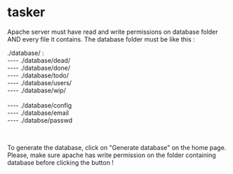 # tasker

<p>Apache server must have read and write permissions on database folder AND every file it contains.
The database folder must be like this :</p>

<p>./database/ :<br/>
---- ./database/dead/<br/>
---- ./database/done/<br/>
---- ./database/todo/<br/>
---- ./database/users/<br/>
---- ./database/wip/<br/>
<br/>
---- ./database/config<br/>
---- ./database/email<br/>
---- ./databse/passwd</p><br/>

To generate the database, click on "Generate database" on the home page.<br/>
Please, make sure apache has write permission on the folder containing database before clicking the button !
